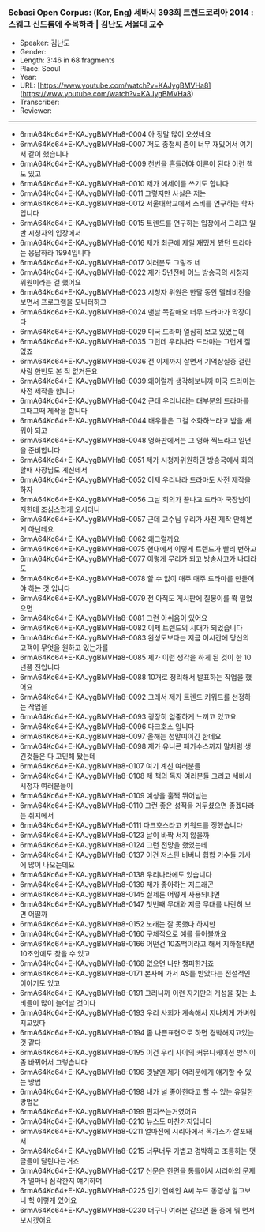### Sebasi Open Corpus: (Kor, Eng) 세바시 393회 트렌드코리아 2014 : 스웨그 신드롬에 주목하라 | 김난도 서울대 교수

- Speaker: 김난도
- Gender: 
- Length: 3:46 in 68 fragments
- Place: Seoul
- Year: 
- URL: [https://www.youtube.com/watch?v=KAJygBMVHa8] (https://www.youtube.com/watch?v=KAJygBMVHa8)
- Transcriber: 
- Reviewer: 

---

- 6rmA64Kc64+E-KAJygBMVHa8-0004 아 정말 많이 오셨네요
- 6rmA64Kc64+E-KAJygBMVHa8-0007 저도 종철씨 춤이 너무 재밌어서 여기서 같이 했습니다
- 6rmA64Kc64+E-KAJygBMVHa8-0009 천번을 흔들려야 어른이 된다 이런 책도 있고
- 6rmA64Kc64+E-KAJygBMVHa8-0010 제가 에세이를 쓰기도 합니다
- 6rmA64Kc64+E-KAJygBMVHa8-0011 그렇지만 사실은 저는
- 6rmA64Kc64+E-KAJygBMVHa8-0012 서울대학교에서 소비를 연구하는 학자입니다
- 6rmA64Kc64+E-KAJygBMVHa8-0015 트렌드를 연구하는 입장에서 그리고 일반 시청자의 입장에서
- 6rmA64Kc64+E-KAJygBMVHa8-0016 제가 최근에 제일 재밌게 봤던 드라마는 응답하라 1994입니다
- 6rmA64Kc64+E-KAJygBMVHa8-0017 여러분도 그렇죠 네
- 6rmA64Kc64+E-KAJygBMVHa8-0022 제가 5년전에 어느 방송국의 시청자 위원이라는 걸 했어요
- 6rmA64Kc64+E-KAJygBMVHa8-0023 시청자 위원은 한달 동안 텔레비전을 보면서 프로그램을 모니터하고
- 6rmA64Kc64+E-KAJygBMVHa8-0024 맨날 똑같애요 너무 드라마가 막장이다
- 6rmA64Kc64+E-KAJygBMVHa8-0029 미국 드라마 열심히 보고 있었는데
- 6rmA64Kc64+E-KAJygBMVHa8-0035 그런데 우리나라 드라마는 그런게 잘 없죠
- 6rmA64Kc64+E-KAJygBMVHa8-0036 전 이제까지 살면서 기억상실증 걸린 사람 한번도 본 적 없거든요
- 6rmA64Kc64+E-KAJygBMVHa8-0039 왜이럴까 생각해보니까 미국 드라마는 사전 제작을 합니다
- 6rmA64Kc64+E-KAJygBMVHa8-0042 근데 우리나라는 대부분의 드라마를 그때그때 제작을 합니다
- 6rmA64Kc64+E-KAJygBMVHa8-0044 배우들은 그걸 소화하느라고 밤을 새워야 되고
- 6rmA64Kc64+E-KAJygBMVHa8-0048 영화판에서는 그 영화 찍느라고 일년을 준비합니다
- 6rmA64Kc64+E-KAJygBMVHa8-0051 제가 시청자위원하던 방송국에서 회의할때 사장님도 계신데서
- 6rmA64Kc64+E-KAJygBMVHa8-0052 이제 우리나라 드라마도 사전 제작을 하자
- 6rmA64Kc64+E-KAJygBMVHa8-0056 그날 회의가 끝나고 드라마 국장님이 저한테 조심스럽게 오시더니
- 6rmA64Kc64+E-KAJygBMVHa8-0057 근데 교수님 우리가 사전 제작 안해본게 아닌데요
- 6rmA64Kc64+E-KAJygBMVHa8-0062 왜그럴까요
- 6rmA64Kc64+E-KAJygBMVHa8-0075 현대에서 이렇게 트렌드가 빨리 변하고
- 6rmA64Kc64+E-KAJygBMVHa8-0077 이렇게 무리가 되고 방송사고가 나더라도
- 6rmA64Kc64+E-KAJygBMVHa8-0078 할 수 없이 매주 매주 드라마를 만들어야 하는 것 입니다
- 6rmA64Kc64+E-KAJygBMVHa8-0079 전 아직도 게시판에 칠봉이를 쫙 밀었으면
- 6rmA64Kc64+E-KAJygBMVHa8-0081 그런 아쉬움이 있어요
- 6rmA64Kc64+E-KAJygBMVHa8-0082 이제 트렌드의 시대가 되었습니다
- 6rmA64Kc64+E-KAJygBMVHa8-0083 완성도보다는 지금 이시간에 당신의 고객이 무엇을 원하고 있는가를
- 6rmA64Kc64+E-KAJygBMVHa8-0085 제가 이런 생각을 하게 된 것이 한 10년쯤 전입니다
- 6rmA64Kc64+E-KAJygBMVHa8-0088 10개로 정리해서 발표하는 작업을 했어요
- 6rmA64Kc64+E-KAJygBMVHa8-0092 그래서 제가 트렌드 키워드를 선정하는 작업을
- 6rmA64Kc64+E-KAJygBMVHa8-0093 굉장히 엄중하게 느끼고 있고요
- 6rmA64Kc64+E-KAJygBMVHa8-0096 다크호스 입니다
- 6rmA64Kc64+E-KAJygBMVHa8-0097 올해는 청말띠이긴 한데요
- 6rmA64Kc64+E-KAJygBMVHa8-0098 제가 유니콘 페가수스까지 말처럼 생긴것들은 다 고민해 봤는데
- 6rmA64Kc64+E-KAJygBMVHa8-0107 여기 계신 여러분들
- 6rmA64Kc64+E-KAJygBMVHa8-0108 제 책의 독자 여러분들 그리고 세바시 시청자 여러분들이
- 6rmA64Kc64+E-KAJygBMVHa8-0109 예상을 훌쩍 뛰어넘는
- 6rmA64Kc64+E-KAJygBMVHa8-0110 그런 좋은 성적을 거두셨으면 좋겠다라는 취지에서
- 6rmA64Kc64+E-KAJygBMVHa8-0111 다크호스라고 키워드를 정했습니다
- 6rmA64Kc64+E-KAJygBMVHa8-0123 날이 바짝 서지 않을까
- 6rmA64Kc64+E-KAJygBMVHa8-0124 그런 전망을 했었는데
- 6rmA64Kc64+E-KAJygBMVHa8-0137 이건 저스틴 비버나 힙합 가수들 가사에 많이 나오는데요
- 6rmA64Kc64+E-KAJygBMVHa8-0138 우리나라에도 있습니다
- 6rmA64Kc64+E-KAJygBMVHa8-0139 제가 좋아하는 지드래곤
- 6rmA64Kc64+E-KAJygBMVHa8-0145 실제론 어떻게 사용되냐면
- 6rmA64Kc64+E-KAJygBMVHa8-0147 첫번째 무대와 지금 무대를 나란히 보면 어떨까
- 6rmA64Kc64+E-KAJygBMVHa8-0152 노래는 잘 못했다 하지만
- 6rmA64Kc64+E-KAJygBMVHa8-0160 구체적으로 예를 들어볼까요
- 6rmA64Kc64+E-KAJygBMVHa8-0166 어떤건 10초백이라고 해서 지하철타면 10초안에도 찾을 수 있고
- 6rmA64Kc64+E-KAJygBMVHa8-0168 없으면 나만 챙피한거죠
- 6rmA64Kc64+E-KAJygBMVHa8-0171 본사에 가서 AS를 받았다는 전설적인 이야기도 있고
- 6rmA64Kc64+E-KAJygBMVHa8-0191 그러니까 이런 자기만의 개성을 찾는 소비들이 많이 늘어날 것이다
- 6rmA64Kc64+E-KAJygBMVHa8-0193 우리 사회가 계속해서 지나치게 가벼워지고있다
- 6rmA64Kc64+E-KAJygBMVHa8-0194 좀 나쁜표현으로 하면 경박해지고있는 것 같다
- 6rmA64Kc64+E-KAJygBMVHa8-0195 이건 우리 사이의 커뮤니케이션 방식이 좀 바뀌어서 그렇습니다
- 6rmA64Kc64+E-KAJygBMVHa8-0196 옛날엔 제가 여러분에게 얘기할 수 있는 방법
- 6rmA64Kc64+E-KAJygBMVHa8-0198 내가 널 좋아한다고 할 수 있는 유일한 방법은
- 6rmA64Kc64+E-KAJygBMVHa8-0199 편지쓰는거였어요
- 6rmA64Kc64+E-KAJygBMVHa8-0210 뉴스도 마찬가지입니다
- 6rmA64Kc64+E-KAJygBMVHa8-0211 얼마전에 시리아에서 독가스가 살포돼서
- 6rmA64Kc64+E-KAJygBMVHa8-0215 너무너무 가볍고 경박하고 조롱하는 댓글들이 달린다는거죠
- 6rmA64Kc64+E-KAJygBMVHa8-0217 신문은 한면을 통틀어서 시리아의 문제가 얼마나 심각한지 얘기하며
- 6rmA64Kc64+E-KAJygBMVHa8-0225 인기 연예인 A씨 누드 동영상 알고보니 헉 이렇게 있어요
- 6rmA64Kc64+E-KAJygBMVHa8-0230 더구나 여러분 같으면 둘 중에 뭐 먼저 보시겠어요

